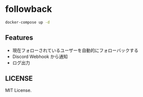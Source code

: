 # followback

```sh
docker-compose up -d
```

## Features
- 現在フォローされているユーザーを自動的にフォローバックする
- Discord Webhook から通知
- ログ出力

## LICENSE
MIT License.
